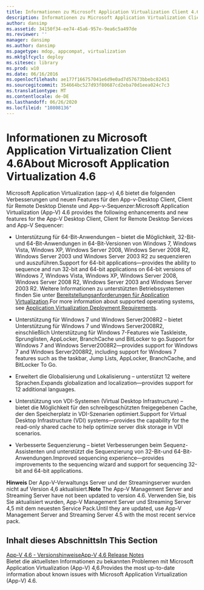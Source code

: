 ```yaml
---
title: Informationen zu Microsoft Application Virtualization Client 4.6
description: Informationen zu Microsoft Application Virtualization Client 4.6
author: dansimp
ms.assetid: 34150f34-ee74-45a6-957e-9ea6c5a497de
ms.reviewer: ''
manager: dansimp
ms.author: dansimp
ms.pagetype: mdop, appcompat, virtualization
ms.mktglfcycl: deploy
ms.sitesec: library
ms.prod: w10
ms.date: 06/16/2016
ms.openlocfilehash: ae177f166757041e6d9e0ad7d57673bbebc82451
ms.sourcegitcommit: 354664bc527d93f80687cd2eba70d1eea024c7c3
ms.translationtype: MT
ms.contentlocale: de-DE
ms.lasthandoff: 06/26/2020
ms.locfileid: "10808136"
---
```

# <span data-ttu-id="c23b6-103">Informationen zu Microsoft Application Virtualization Client 4.6</span><span class="sxs-lookup"><span data-stu-id="c23b6-103">About Microsoft Application Virtualization 4.6</span></span>


<span data-ttu-id="c23b6-104">Microsoft Application Virtualization (app-v) 4,6 bietet die folgenden Verbesserungen und neuen Features für den App-v-Desktop Client, Client für Remote Desktop Dienste und App-v-Sequenzer:</span><span class="sxs-lookup"><span data-stu-id="c23b6-104">Microsoft Application Virtualization (App-V) 4.6 provides the following enhancements and new features for the App-V Desktop Client, Client for Remote Desktop Services and App-V Sequencer:</span></span>

-   <span data-ttu-id="c23b6-105">Unterstützung für 64-Bit-Anwendungen – bietet die Möglichkeit, 32-Bit-und 64-Bit-Anwendungen in 64-Bit-Versionen von Windows 7, Windows Vista, Windows XP, Windows Server 2008, Windows Server 2008 R2, Windows Server 2003 und Windows Server 2003 R2 zu sequenzieren und auszuführen.</span><span class="sxs-lookup"><span data-stu-id="c23b6-105">Support for 64-bit applications—provides the ability to sequence and run 32-bit and 64-bit applications on 64-bit versions of Windows 7, Windows Vista, Windows XP, Windows Server 2008, Windows Server 2008 R2, Windows Server 2003 and Windows Server 2003 R2.</span></span> <span data-ttu-id="c23b6-106">Weitere Informationen zu unterstützten Betriebssystemen finden Sie unter [Bereitstellungsanforderungen für Application Virtualization](application-virtualization-deployment-requirements.md).</span><span class="sxs-lookup"><span data-stu-id="c23b6-106">For more information about supported operating systems, see [Application Virtualization Deployment Requirements](application-virtualization-deployment-requirements.md).</span></span>

-   <span data-ttu-id="c23b6-107">Unterstützung für Windows 7 und Windows Server2008R2 – bietet Unterstützung für Windows 7 und Windows Server2008R2, einschließlich Unterstützung für Windows 7-Features wie Taskleiste, Sprunglisten, AppLocker, BranchCache und BitLocker to go.</span><span class="sxs-lookup"><span data-stu-id="c23b6-107">Support for Windows 7 and Windows Server2008R2—provides support for Windows 7 and Windows Server2008R2, including support for Windows 7 features such as the taskbar, Jump Lists, AppLocker, BranchCache, and BitLocker To Go.</span></span>

-   <span data-ttu-id="c23b6-108">Erweitert die Globalisierung und Lokalisierung – unterstützt 12 weitere Sprachen.</span><span class="sxs-lookup"><span data-stu-id="c23b6-108">Expands globalization and localization—provides support for 12 additional languages.</span></span>

-   <span data-ttu-id="c23b6-109">Unterstützung von VDI-Systemen (Virtual Desktop Infrastructure) – bietet die Möglichkeit für den schreibgeschützten freigegebenen Cache, der den Speicherplatz in VDI-Szenarien optimiert.</span><span class="sxs-lookup"><span data-stu-id="c23b6-109">Support for Virtual Desktop Infrastructure (VDI) systems—provides the capability for the read-only shared cache to help optimize server disk storage in VDI scenarios.</span></span>

-   <span data-ttu-id="c23b6-110">Verbesserte Sequenzierung – bietet Verbesserungen beim Sequenz-Assistenten und unterstützt die Sequenzierung von 32-Bit-und 64-Bit-Anwendungen.</span><span class="sxs-lookup"><span data-stu-id="c23b6-110">Improved sequencing experience—provides improvements to the sequencing wizard and support for sequencing 32-bit and 64-bit applications.</span></span>

<span data-ttu-id="c23b6-111">**Hinweis**  Der App-V-Verwaltungs Server und der Streamingserver wurden nicht auf Version 4,6 aktualisiert.</span><span class="sxs-lookup"><span data-stu-id="c23b6-111">**Note** The App-V Management Server and Streaming Server have not been updated to version 4.6.</span></span> <span data-ttu-id="c23b6-112">Verwenden Sie, bis Sie aktualisiert wurden, App-V Management Server und Streaming Server 4,5 mit dem neuesten Service Pack.</span><span class="sxs-lookup"><span data-stu-id="c23b6-112">Until they are updated, use App-V Management Server and Streaming Server 4.5 with the most recent service pack.</span></span>

 

## <span data-ttu-id="c23b6-113">Inhalt dieses Abschnitts</span><span class="sxs-lookup"><span data-stu-id="c23b6-113">In This Section</span></span>


<a href="" id="app-v-4-6-release-notes"></a>[<span data-ttu-id="c23b6-114">App-V 4.6 - Versionshinweise</span><span class="sxs-lookup"><span data-stu-id="c23b6-114">App-V 4.6 Release Notes</span></span>](app-v-46-release-notes.md)  
<span data-ttu-id="c23b6-115">Bietet die aktuellsten Informationen zu bekannten Problemen mit Microsoft Application Virtualization (App-V) 4,6.</span><span class="sxs-lookup"><span data-stu-id="c23b6-115">Provides the most up-to-date information about known issues with Microsoft Application Virtualization (App-V) 4.6.</span></span>

 

 





